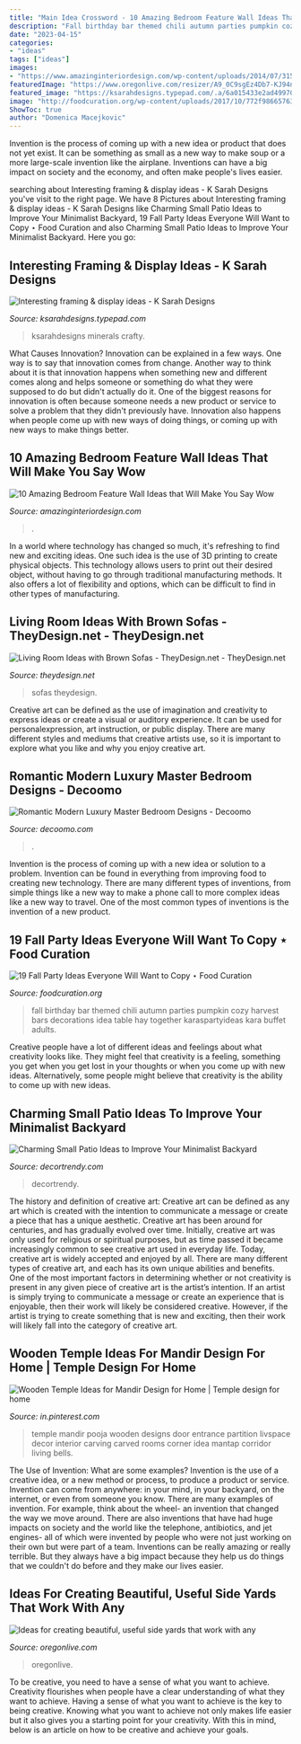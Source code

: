 ```yaml
---
title: "Main Idea Crossword - 10 Amazing Bedroom Feature Wall Ideas That Will Make You Say Wow"
description: "Fall birthday bar themed chili autumn parties pumpkin cozy harvest bars decorations idea table hay together karaspartyideas kara buffet adults"
date: "2023-04-15"
categories:
- "ideas"
tags: ["ideas"]
images:
- "https://www.amazinginteriordesign.com/wp-content/uploads/2014/07/315.jpg"
featuredImage: "https://www.oregonlive.com/resizer/A9_0C9sgEz4Db7-KJ94n-QLPTAk=/1280x0/smart/advancelocal-adapter-image-uploads.s3.amazonaws.com/image.oregonlive.com/home/olive-media/width2048/img/hg_impact/photo/trellispathjpg-47baba832e802107.jpg"
featured_image: "https://ksarahdesigns.typepad.com/.a/6a015433e2ad49970c0162ffd1177a970d-600wi"
image: "http://foodcuration.org/wp-content/uploads/2017/10/772f986657632c126bb12657f2bf5cd5.jpg"
ShowToc: true
author: "Domenica Macejkovic"
---
```



Invention is the process of coming up with a new idea or product that does not yet exist. It can be something as small as a new way to make soup or a more large-scale invention like the airplane. Inventions can have a big impact on society and the economy, and often make people's lives easier.

	

		
searching about Interesting framing &amp; display ideas - K Sarah Designs you've visit to the right page. We have 8 Pictures about Interesting framing &amp; display ideas - K Sarah Designs like Charming Small Patio Ideas to Improve Your Minimalist Backyard, 19 Fall Party Ideas Everyone Will Want to Copy ⋆ Food Curation and also Charming Small Patio Ideas to Improve Your Minimalist Backyard. Here you go:
		
    
## Interesting Framing &amp; Display Ideas - K Sarah Designs

<img loading=lazy src="https://ksarahdesigns.typepad.com/.a/6a015433e2ad49970c0162ffd1177a970d-600wi" onerror="this.onerror=null;this.src='https://tse4.mm.bing.net/th?id=OIP.GFAO9exsLk02PFh7XiR8wAHaLG&amp;pid=15.1';" alt="Interesting framing &amp; display ideas - K Sarah Designs">

_Source: ksarahdesigns.typepad.com_

>ksarahdesigns minerals crafty. 

	

What Causes Innovation?
Innovation can be explained in a few ways. One way is to say that innovation comes from change. Another way to think about it is that innovation happens when something new and different comes along and helps someone or something do what they were supposed to do but didn't actually do it. 
One of the biggest reasons for innovation is often because someone needs a new product or service to solve a problem that they didn't previously have. Innovation also happens when people come up with new ways of doing things, or coming up with new ways to make things better.

    
## 10 Amazing Bedroom Feature Wall Ideas That Will Make You Say Wow

<img loading=lazy src="https://www.amazinginteriordesign.com/wp-content/uploads/2014/07/315.jpg" onerror="this.onerror=null;this.src='https://tse2.mm.bing.net/th?id=OIP.5AVxgfZgCCRDtf-tjNgKRgHaOD&amp;pid=15.1';" alt="10 Amazing Bedroom Feature Wall Ideas that Will Make You Say Wow">

_Source: amazinginteriordesign.com_

>. 

	

In a world where technology has changed so much, it's refreshing to find new and exciting ideas. One such idea is the use of 3D printing to create physical objects. This technology allows users to print out their desired object, without having to go through traditional manufacturing methods. It also offers a lot of flexibility and options, which can be difficult to find in other types of manufacturing.

    
## Living Room Ideas With Brown Sofas - TheyDesign.net - TheyDesign.net

<img loading=lazy src="https://theydesign.net/wp-content/uploads/2017/07/brown-leather-sofa-set-for-living-room-with-dark-hardwood-floors-with-living-room-ideas-with-brown-sofas-living-room-ideas-with-brown-sofas.jpg" onerror="this.onerror=null;this.src='https://tse3.mm.bing.net/th?id=OIP.i-xDXZdk2VqWv03deGtjIwHaFQ&amp;pid=15.1';" alt="Living Room Ideas with Brown Sofas - TheyDesign.net - TheyDesign.net">

_Source: theydesign.net_

>sofas theydesign. 

	

Creative art can be defined as the use of imagination and creativity to express ideas or create a visual or auditory experience. It can be used for personalexpression, art instruction, or public display. There are many different styles and mediums that creative artists use, so it is important to explore what you like and why you enjoy creative art.

    
## Romantic Modern Luxury Master Bedroom Designs - Decoomo

<img loading=lazy src="https://i.pinimg.com/736x/2e/25/34/2e253447fc7bbfce988dc33335e11ecf.jpg" onerror="this.onerror=null;this.src='https://tse2.mm.bing.net/th?id=OIP.e8fWfwkNR9Ulclba-tWJ4wHaJ3&amp;pid=15.1';" alt="Romantic Modern Luxury Master Bedroom Designs - Decoomo">

_Source: decoomo.com_

>. 

	

Invention is the process of coming up with a new idea or solution to a problem. Invention can be found in everything from improving food to creating new technology. There are many different types of inventions, from simple things like a new way to make a phone call to more complex ideas like a new way to travel. One of the most common types of inventions is the invention of a new product.

    
## 19 Fall Party Ideas Everyone Will Want To Copy ⋆ Food Curation

<img loading=lazy src="http://foodcuration.org/wp-content/uploads/2017/10/772f986657632c126bb12657f2bf5cd5.jpg" onerror="this.onerror=null;this.src='https://tse3.mm.bing.net/th?id=OIP.gWJYfwt_IsRauoKdYLiROwHaLH&amp;pid=15.1';" alt="19 Fall Party Ideas Everyone Will Want to Copy ⋆ Food Curation">

_Source: foodcuration.org_

>fall birthday bar themed chili autumn parties pumpkin cozy harvest bars decorations idea table hay together karaspartyideas kara buffet adults. 

	

Creative people have a lot of different ideas and feelings about what creativity looks like. They might feel that creativity is a feeling, something you get when you get lost in your thoughts or when you come up with new ideas. Alternatively, some people might believe that creativity is the ability to come up with new ideas.

    
## Charming Small Patio Ideas To Improve Your Minimalist Backyard

<img loading=lazy src="https://decortrendy.com/wp-content/uploads/2020/05/Small-Patio-Ideas-7.jpg" onerror="this.onerror=null;this.src='https://tse1.mm.bing.net/th?id=OIP.V9etZw1ujQ2MVIUxi4Q2kgHaLH&amp;pid=15.1';" alt="Charming Small Patio Ideas to Improve Your Minimalist Backyard">

_Source: decortrendy.com_

>decortrendy. 

	

The history and definition of creative art: Creative art can be defined as any art which is created with the intention to communicate a message or create a piece that has a unique aesthetic.
Creative art has been around for centuries, and has gradually evolved over time. Initially, creative art was only used for religious or spiritual purposes, but as time passed it became increasingly common to see creative art used in everyday life. Today, creative art is widely accepted and enjoyed by all. There are many different types of creative art, and each has its own unique abilities and benefits.
One of the most important factors in determining whether or not creativity is present in any given piece of creative art is the artist’s intention. If an artist is simply trying to communicate a message or create an experience that is enjoyable, then their work will likely be considered creative. However, if the artist is trying to create something that is new and exciting, then their work will likely fall into the category of creative art.

    
## Wooden Temple Ideas For Mandir Design For Home | Temple Design For Home

<img loading=lazy src="https://i.pinimg.com/736x/fe/2e/bb/fe2ebb23ce2d254bec6510367588a596.jpg" onerror="this.onerror=null;this.src='https://tse2.mm.bing.net/th?id=OIP.i-0J_Gc9dQQVOGzuSOyzKQHaLG&amp;pid=15.1';" alt="Wooden Temple Ideas for Mandir Design for Home | Temple design for home">

_Source: in.pinterest.com_

>temple mandir pooja wooden designs door entrance partition livspace decor interior carving carved rooms corner idea mantap corridor living bells. 

	

The Use of Invention: What are some examples?
Invention is the use of a creative idea, or a new method or process, to produce a product or service. Invention can come from anywhere: in your mind, in your backyard, on the internet, or even from someone you know. 
There are many examples of invention. For example, think about the wheel- an invention that changed the way we move around. There are also inventions that have had huge impacts on society and the world like the telephone, antibiotics, and jet engines- all of which were invented by people who were not just working on their own but were part of a team. 
Inventions can be really amazing or really terrible. But they always have a big impact because they help us do things that we couldn't do before and they make our lives easier.

    
## Ideas For Creating Beautiful, Useful Side Yards That Work With Any

<img loading=lazy src="https://www.oregonlive.com/resizer/A9_0C9sgEz4Db7-KJ94n-QLPTAk=/1280x0/smart/advancelocal-adapter-image-uploads.s3.amazonaws.com/image.oregonlive.com/home/olive-media/width2048/img/hg_impact/photo/trellispathjpg-47baba832e802107.jpg" onerror="this.onerror=null;this.src='https://tse1.mm.bing.net/th?id=OIP.rMabpweVSpIFCNXLee0iFQHaLX&amp;pid=15.1';" alt="Ideas for creating beautiful, useful side yards that work with any">

_Source: oregonlive.com_

>oregonlive. 

	

To be creative, you need to have a sense of what you want to achieve.
Creativity flourishes when people have a clear understanding of what they want to achieve. Having a sense of what you want to achieve is the key to being creative. Knowing what you want to achieve not only makes life easier but it also gives you a starting point for your creativity. With this in mind, below is an article on how to be creative and achieve your goals.

